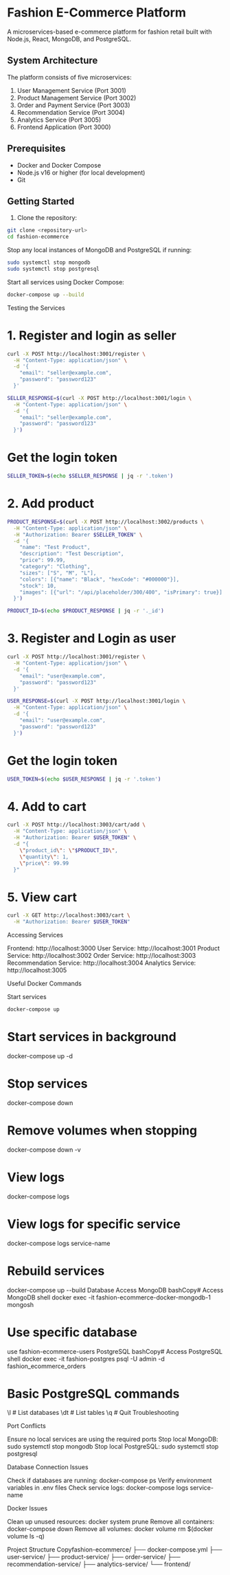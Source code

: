
# Fashion E-Commerce Platform

A microservices-based e-commerce platform for fashion retail built with Node.js, React, MongoDB, and PostgreSQL.

## System Architecture

The platform consists of five microservices:
1. User Management Service (Port 3001)
2. Product Management Service (Port 3002)
3. Order and Payment Service (Port 3003)
4. Recommendation Service (Port 3004)
5. Analytics Service (Port 3005)
6. Frontend Application (Port 3000)

## Prerequisites

- Docker and Docker Compose
- Node.js v16 or higher (for local development)
- Git

## Getting Started

1. Clone the repository:
```bash
git clone <repository-url>
cd fashion-ecommerce
```
Stop any local instances of MongoDB and PostgreSQL if running:

```bash
sudo systemctl stop mongodb
sudo systemctl stop postgresql
```

Start all services using Docker Compose:

```bash
docker-compose up --build
```
Testing the Services
# 1. Register and login as seller
``` bash
curl -X POST http://localhost:3001/register \
  -H "Content-Type: application/json" \
  -d '{
    "email": "seller@example.com",
    "password": "password123"
  }'
```
```bash
SELLER_RESPONSE=$(curl -X POST http://localhost:3001/login \
  -H "Content-Type: application/json" \
  -d '{
    "email": "seller@example.com",
    "password": "password123"
  }')
```
# Get the login token
```bash
SELLER_TOKEN=$(echo $SELLER_RESPONSE | jq -r '.token')
```
# 2. Add product
```bash
PRODUCT_RESPONSE=$(curl -X POST http://localhost:3002/products \
  -H "Content-Type: application/json" \
  -H "Authorization: Bearer $SELLER_TOKEN" \
  -d '{
    "name": "Test Product",
    "description": "Test Description",
    "price": 99.99,
    "category": "Clothing",
    "sizes": ["S", "M", "L"],
    "colors": [{"name": "Black", "hexCode": "#000000"}],
    "stock": 10,
    "images": [{"url": "/api/placeholder/300/400", "isPrimary": true}]
  }')
```
```bash
PRODUCT_ID=$(echo $PRODUCT_RESPONSE | jq -r '._id')
```
# 3. Register and Login as user
```bash
curl -X POST http://localhost:3001/register \
  -H "Content-Type: application/json" \
  -d '{
    "email": "user@example.com",
    "password": "password123"
  }'
```
```bash
USER_RESPONSE=$(curl -X POST http://localhost:3001/login \
  -H "Content-Type: application/json" \
  -d '{
    "email": "user@example.com",
    "password": "password123"
  }')
```
# Get the login token
```bash
USER_TOKEN=$(echo $USER_RESPONSE | jq -r '.token')
```

# 4. Add to cart
```bash
curl -X POST http://localhost:3003/cart/add \
  -H "Content-Type: application/json" \
  -H "Authorization: Bearer $USER_TOKEN" \
  -d "{
    \"product_id\": \"$PRODUCT_ID\",
    \"quantity\": 1,
    \"price\": 99.99
  }"
```
# 5. View cart
```bash
curl -X GET http://localhost:3003/cart \
  -H "Authorization: Bearer $USER_TOKEN"
```
Accessing Services

Frontend: http://localhost:3000
User Service: http://localhost:3001
Product Service: http://localhost:3002
Order Service: http://localhost:3003
Recommendation Service: http://localhost:3004
Analytics Service: http://localhost:3005

Useful Docker Commands

Start services
```bash
docker-compose up
```
# Start services in background
docker-compose up -d

# Stop services
docker-compose down

# Remove volumes when stopping
docker-compose down -v

# View logs
docker-compose logs

# View logs for specific service
docker-compose logs service-name

# Rebuild services
docker-compose up --build
Database Access
MongoDB
bashCopy# Access MongoDB shell
docker exec -it fashion-ecommerce-docker-mongodb-1 mongosh

# Use specific database
use fashion-ecommerce-users
PostgreSQL
bashCopy# Access PostgreSQL shell
docker exec -it fashion-postgres psql -U admin -d fashion_ecommerce_orders

# Basic PostgreSQL commands
\l    # List databases
\dt   # List tables
\q    # Quit
Troubleshooting

Port Conflicts

Ensure no local services are using the required ports
Stop local MongoDB: sudo systemctl stop mongodb
Stop local PostgreSQL: sudo systemctl stop postgresql


Database Connection Issues

Check if databases are running: docker-compose ps
Verify environment variables in .env files
Check service logs: docker-compose logs service-name


Docker Issues

Clean up unused resources: docker system prune
Remove all containers: docker-compose down
Remove all volumes: docker volume rm $(docker volume ls -q)



Project Structure
Copyfashion-ecommerce/
├── docker-compose.yml
├── user-service/
├── product-service/
├── order-service/
├── recommendation-service/
├── analytics-service/
└── frontend/
